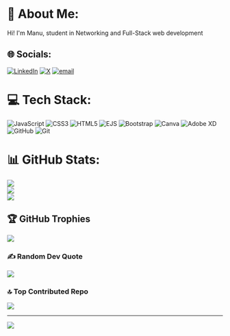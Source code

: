 # 💫 About Me:
Hi! I'm Manu, student in Networking and Full-Stack web development


## 🌐 Socials:
[![LinkedIn](https://img.shields.io/badge/LinkedIn-%230077B5.svg?logo=linkedin&logoColor=white)](https://linkedin.com/in/emile-emmanuel-loungouala-malonga-604923207) [![X](https://img.shields.io/badge/X-black.svg?logo=X&logoColor=white)](https://x.com/LoungoualaEmile) [![email](https://img.shields.io/badge/Email-D14836?logo=gmail&logoColor=white)](mailto:milio.loungouala@gmail.com) 

# 💻 Tech Stack:
![JavaScript](https://img.shields.io/badge/javascript-%23323330.svg?style=for-the-badge&logo=javascript&logoColor=%23F7DF1E) ![CSS3](https://img.shields.io/badge/css3-%231572B6.svg?style=for-the-badge&logo=css3&logoColor=white) ![HTML5](https://img.shields.io/badge/html5-%23E34F26.svg?style=for-the-badge&logo=html5&logoColor=white) ![EJS](https://img.shields.io/badge/ejs-%23B4CA65.svg?style=for-the-badge&logo=ejs&logoColor=black) ![Bootstrap](https://img.shields.io/badge/bootstrap-%238511FA.svg?style=for-the-badge&logo=bootstrap&logoColor=white) ![Canva](https://img.shields.io/badge/Canva-%2300C4CC.svg?style=for-the-badge&logo=Canva&logoColor=white) ![Adobe XD](https://img.shields.io/badge/Adobe%20XD-470137?style=for-the-badge&logo=Adobe%20XD&logoColor=#FF61F6) ![GitHub](https://img.shields.io/badge/github-%23121011.svg?style=for-the-badge&logo=github&logoColor=white) ![Git](https://img.shields.io/badge/git-%23F05033.svg?style=for-the-badge&logo=git&logoColor=white)
# 📊 GitHub Stats:
![](https://github-readme-stats.vercel.app/api?username=Milio-Dev&theme=dark&hide_border=false&include_all_commits=true&count_private=false)<br/>
![](https://nirzak-streak-stats.vercel.app/?user=Milio-Dev&theme=dark&hide_border=false)<br/>
![](https://github-readme-stats.vercel.app/api/top-langs/?username=Milio-Dev&theme=dark&hide_border=false&include_all_commits=true&count_private=false&layout=compact)

## 🏆 GitHub Trophies
![](https://github-profile-trophy.vercel.app/?username=Milio-Dev&theme=dracula&no-frame=false&no-bg=false&margin-w=4)

### ✍️ Random Dev Quote
![](https://quotes-github-readme.vercel.app/api?type=horizontal&theme=dark)

### 🔝 Top Contributed Repo
![](https://github-contributor-stats.vercel.app/api?username=Milio-Dev&limit=5&theme=dark&combine_all_yearly_contributions=true)

---
[![](https://visitcount.itsvg.in/api?id=Milio-Dev&icon=0&color=0)](https://visitcount.itsvg.in)

<!-- Proudly created with GPRM ( https://gprm.itsvg.in ) -->
